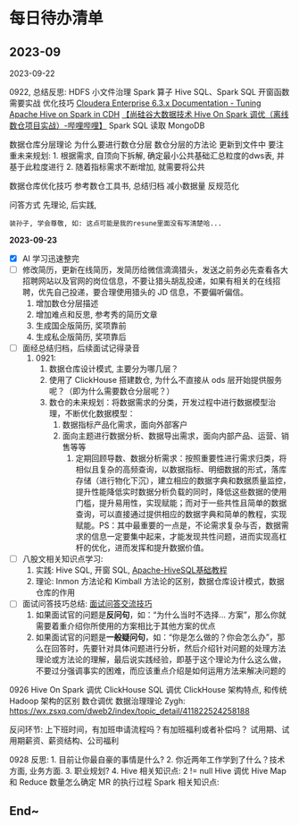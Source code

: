 # 每日待办清单


## 2023-09

2023-09-22

0922, 总结反思:
    HDFS 小文件治理
    Spark 算子
    Hive SQL、Spark SQL
        开窗函数
        需要实战
        优化技巧
        [Cloudera Enterprise 6.3.x Documentation - Tuning Apache Hive on Spark in CDH](https://docs.cloudera.com/documentation/enterprise/6/6.3/topics/admin_hos_tuning.html#hos_tuning)
        [【尚硅谷大数据技术 Hive On Spark 调优（离线数仓项目实战）-哔哩哔哩】](https://b23.tv/f2mPHla)
    Spark SQL 读取 MongoDB

数据仓库分层理论
	为什么要进行数仓分层
	数仓分层的方法论
	更新到文件中
	要注重未来规划: 
		1. 根据需求, 自顶向下拆解, 确定最小公共基础汇总粒度的dws表, 并基于此粒度进行
		2. 随着指标需求不断增加, 就需要将公共

数据仓库优化技巧
	参考数仓工具书, 总结归档
	减小数据量
	反规范化

问答方式
	先理论, 后实践, 

	装孙子, 学会尊敬, 如: 这点可能是我的resune里面没有写清楚哈...

**2023-09-23**

- [x] AI 学习迅速整完
- [ ] 修改简历，更新在线简历，发简历给微信滴滴猎头，发送之前务必先查看各大招聘网站以及官网的岗位信息，不要让猎头胡乱投递，如果有相关的在线招聘，优先自己投递，要合理使用猎头的 JD 信息，不要偏听偏信。
	1. 增加数仓分层描述
	2. 增加难点和反思, 参考秀的简历文章
	3. 生成国企版简历, 奖项靠前
	4. 生成私企版简历, 奖项靠后
- [ ] 面经总结归档，后续面试记得录音
	1. 0921: 
		1. 数据仓库设计模式, 主要分为哪几层？
		2. 使用了 ClickHouse 搭建数仓, 为什么不直接从 ods 层开始提供服务呢？（即为什么需要数仓分层呢？）
		3. 数仓的未来规划：将数据需求的分类，开发过程中进行数据模型治理，不断优化数据模型：
			1. 数据指标产品化需求，面向外部客户
			2. 面向主题进行数据分析、数据导出需求，面向内部产品、运营、销售等等
				1. 定期回顾导数、数据分析需求：按照重要性进行需求归类，将相似且复杂的高频查询，以数据指标、明细数据的形式，落库存储（进行物化下沉），建立相应的数据字典和数据质量监控，提升性能降低实时数据分析负载的同时，降低这些数据的使用门槛，提升易用性，实现赋能；而对于一些共性且简单的数据查询，可以直接通过提供相应的数据字典和简单的教程，实现赋能。PS：其中最重要的一点是，不论需求复杂与否，数据需求的信息一定要集中起来，才能发现共性问题，进而实现高杠杆的优化，进而发挥和提升数据价值。
- [ ] 八股文相关知识点学习:
	1. 实践: Hive SQL, 开窗 SQL, [Apache-HiveSQL基础教程](work/component/Big-Data/Apache-Hive/Apache-HiveSQL基础教程.md)
	2. 理论: Inmon 方法论和 Kimball 方法论的区别，数据仓库设计模式，数据仓库的作用
- [ ] 面试问答技巧总结: [面试问答交流技巧](work/career/interview/面试经验/面试问答交流技巧.md)
	1. 如果面试官的问题是**反问句**，如：“为什么当时不选择... 方案”，那么你就需要着重介绍你所使用的方案相比于其他方案的优点
	2. 如果面试官的问题是**一般疑问句**，如：“你是怎么做的？你会怎么办”，那么在回答时，先要针对具体问题进行分析，然后介绍针对问题的处理方法理论或方法论的理解，最后说实践经验，即基于这个理论为什么这么做，不要过分强调事实的困难，而应该重点介绍是如何运用方法来解决问题的


0926
    Hive On Spark 调优
    ClickHouse SQL 调优
    ClickHouse 架构特点, 和传统 Hadoop 架构的区别
    数仓调优
    数据治理理论
    Zygh: https://wx.zsxq.com/dweb2/index/topic_detail/411822524258188

反问环节:
	上下班时间，有加班申请流程吗？有加班福利或者补偿吗？
	试用期、试用期薪资、薪资结构、公司福利


0928 反思:
    1. 目前让你最自豪的事情是什么?
    2. 你近两年工作学到了什么？技术方面, 业务方面.
    3. 职业规划?
    4. Hive 相关知识点:
        2 != null
        Hive 调优
        Hive Map 和 Reduce 数量怎么确定
        MR 的执行过程
       Spark 相关知识点:


## End~